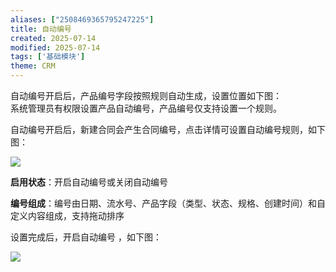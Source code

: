 ```yaml
---
aliases: ["2508469365795247225"]
title: 自动编号
created: 2025-07-14
modified: 2025-07-14
tags: ['基础模块']
theme: CRM
---
```


自动编号开启后，产品编号字段按照规则自动生成，设置位置如下图：  
系统管理员有权限设置产品自动编号，产品编号仅支持设置一个规则。

自动编号开启后，新建合同会产生合同编号，点击详情可设置自动编号规则，如下图：

![](34891970ea93d2d59964830c50138b27.jpg)

**启用状态**：开启自动编号或关闭自动编号

**编号组成**：编号由日期、流水号、产品字段（类型、状态、规格、创建时间）和自定义内容组成，支持拖动排序

设置完成后，开启自动编号 ，如下图：

![](b7c5f95ee1917211a9ea3274620be825.jpg)